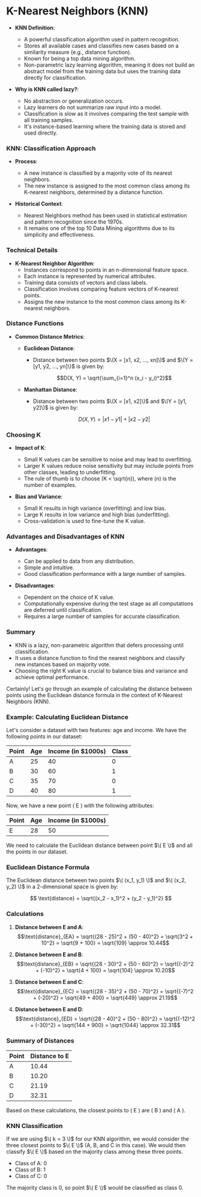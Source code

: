 # K-Nearest Neighbors (KNN)

- **KNN Definition**:
  - A powerful classification algorithm used in pattern recognition.
  - Stores all available cases and classifies new cases based on a similarity measure (e.g., distance function).
  - Known for being a top data mining algorithm.
  - Non-parametric lazy learning algorithm, meaning it does not build an abstract model from the training data but uses the training data directly for classification.

- **Why is KNN called lazy?**:
  - No abstraction or generalization occurs.
  - Lazy learners do not summarize raw input into a model.
  - Classification is slow as it involves comparing the test sample with all training samples.
  - It's instance-based learning where the training data is stored and used directly.

### KNN: Classification Approach

- **Process**:
  - A new instance is classified by a majority vote of its nearest neighbors.
  - The new instance is assigned to the most common class among its K-nearest neighbors, determined by a distance function.

- **Historical Context**:
  - Nearest Neighbors method has been used in statistical estimation and pattern recognition since the 1970s.
  - It remains one of the top 10 Data Mining algorithms due to its simplicity and effectiveness.

### Technical Details

- **K-Nearest Neighbor Algorithm**:
  - Instances correspond to points in an n-dimensional feature space.
  - Each instance is represented by numerical attributes.
  - Training data consists of vectors and class labels.
  - Classification involves comparing feature vectors of K-nearest points.
  - Assigns the new instance to the most common class among its K-nearest neighbors.

### Distance Functions

- **Common Distance Metrics**:
  - **Euclidean Distance**:
    - Distance between two points $\(X = [x1, x2, ..., xn]\)$ and $\(Y = [y1, y2, ..., yn]\)$ is given by:
      
      $$D(X, Y) = \sqrt{\sum_{i=1}^n (x_i - y_i)^2}$$
      
  - **Manhattan Distance**:
    - Distance between two points $\(X = [x1, x2]\)$ and $\(Y = [y1, y2]\)$ is given by:
      
      $$D(X, Y) = |x1 - y1| + |x2 - y2|$$

### Choosing K

- **Impact of K**:
  - Small K values can be sensitive to noise and may lead to overfitting.
  - Larger K values reduce noise sensitivity but may include points from other classes, leading to underfitting.
  - The rule of thumb is to choose \(K < \sqrt{n}\), where \(n\) is the number of examples.

- **Bias and Variance**:
  - Small K results in high variance (overfitting) and low bias.
  - Large K results in low variance and high bias (underfitting).
  - Cross-validation is used to fine-tune the K value.

### Advantages and Disadvantages of KNN

- **Advantages**:
  - Can be applied to data from any distribution.
  - Simple and intuitive.
  - Good classification performance with a large number of samples.

- **Disadvantages**:
  - Dependent on the choice of K value.
  - Computationally expensive during the test stage as all computations are deferred until classification.
  - Requires a large number of samples for accurate classification.

### Summary

- KNN is a lazy, non-parametric algorithm that defers processing until classification.
- It uses a distance function to find the nearest neighbors and classify new instances based on majority vote.
- Choosing the right K value is crucial to balance bias and variance and achieve optimal performance.

Certainly! Let's go through an example of calculating the distance between points using the Euclidean distance formula in the context of K-Nearest Neighbors (KNN).

### Example: Calculating Euclidean Distance

Let's consider a dataset with two features: age and income. We have the following points in our dataset:

| Point | Age | Income (in $1000s) | Class |
|-------|-----|--------------------|-------|
| A     | 25  | 40                 | 0     |
| B     | 30  | 60                 | 1     |
| C     | 35  | 70                 | 0     |
| D     | 40  | 80                 | 1     |

Now, we have a new point \( E \) with the following attributes:

| Point | Age | Income (in $1000s) |
|-------|-----|--------------------|
| E     | 28  | 50                 |

We need to calculate the Euclidean distance between point $\( E \)$ and all the points in our dataset.

### Euclidean Distance Formula

The Euclidean distance between two points $\( (x_1, y_1) \)$ and $\( (x_2, y_2) \)$ in a 2-dimensional space is given by:

$$ \text{distance} = \sqrt{(x_2 - x_1)^2 + (y_2 - y_1)^2} $$

### Calculations

1. **Distance between E and A**:
   $$\text{distance}_{EA} = \sqrt{(28 - 25)^2 + (50 - 40)^2} = \sqrt{3^2 + 10^2} = \sqrt{9 + 100} = \sqrt{109} \approx 10.44$$

2. **Distance between E and B**:
   $$\text{distance}_{EB} = \sqrt{(28 - 30)^2 + (50 - 60)^2} = \sqrt{(-2)^2 + (-10)^2} = \sqrt{4 + 100} = \sqrt{104} \approx 10.20$$

3. **Distance between E and C**:
   $$\text{distance}_{EC} = \sqrt{(28 - 35)^2 + (50 - 70)^2} = \sqrt{(-7)^2 + (-20)^2} = \sqrt{49 + 400} = \sqrt{449} \approx 21.19$$

4. **Distance between E and D**:
   $$\text{distance}_{ED} = \sqrt{(28 - 40)^2 + (50 - 80)^2} = \sqrt{(-12)^2 + (-30)^2} = \sqrt{144 + 900} = \sqrt{1044} \approx 32.31$$

### Summary of Distances

| Point | Distance to E |
|-------|---------------|
| A     | 10.44         |
| B     | 10.20         |
| C     | 21.19         |
| D     | 32.31         |

Based on these calculations, the closest points to \( E \) are \( B \) and \( A \).

### KNN Classification

If we are using $\( k = 3 \)$ for our KNN algorithm, we would consider the three closest points to $\( E \)$ (A, B, and C in this case). We would then classify $\( E \)$ based on the majority class among these three points.

- Class of A: 0
- Class of B: 1
- Class of C: 0

The majority class is 0, so point $\( E \)$ would be classified as class 0.

